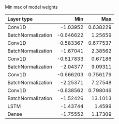 Min max of model weights

| Layer type         |       Min |       Max |
|:-------------------|----------:|----------:|
| Conv1D             | -1.03952  |  0.638229 |
| BatchNormalization | -0.646622 |  1.25659  |
| Conv1D             | -0.583367 |  0.677537 |
| BatchNormalization | -1.67041  |  2.38562  |
| Conv1D             | -0.617833 |  0.67186  |
| BatchNormalization | -2.04377  |  9.09311  |
| Conv1D             | -0.666203 |  0.756179 |
| BatchNormalization | -2.25371  |  7.27548  |
| Conv1D             | -0.638562 |  0.798046 |
| BatchNormalization | -1.52426  | 13.1013   |
| LSTM               | -1.43744  |  1.4599   |
| Dense              | -1.75552  |  1.17309  |